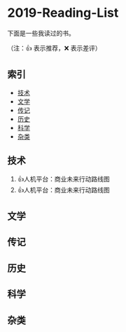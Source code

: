# 2019-Reading-List
下面是一些我读过的书。

（注：:+1: 表示推荐，:x: 表示差评）

## 索引
- [技术](#技术)
- [文学](#文学)
- [传记](#传记)
- [历史](#历史)
- [科学](#科学)
- [杂类](#杂类)

## 技术
1. :+1:人机平台：商业未来行动路线图
1. :+1:人机平台：商业未来行动路线图
## 文学
## 传记
## 历史
## 科学
## 杂类
